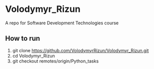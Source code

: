 # Volodymyr_Rizun
A repo for Software Development Technologies course

## How to run
1. git clone https://github.com/VolodymyrRizun/Volodymyr_Rizun.git
2. cd Volodymyr_Rizun
3. git checkout remotes/origin/Python_tasks
